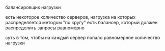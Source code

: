балансировщик нагрузки

есть некоторое количество серверов, нагрузка на которых распределяется методом "по кругу"
есть балансер, который должен распределить запросы равномерно

суть в том, чтобы на каждый сервер попало равномерное количество нагрузки